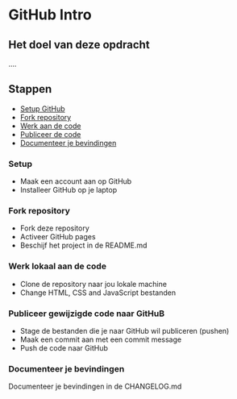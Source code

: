 # GitHub Intro

## Het doel van deze opdracht

....

## Stappen

* [Setup GitHub](#setup)
* [Fork repository](#fork-repository)
* [Werk aan de code](#werk-lokaal-aan-de-code)
* [Publiceer de code](#publiceer-gewijzigde-code-naar-github)
* [Documenteer je bevindingen](#documenteer-je-bevindingen)

### Setup

* Maak een account aan op GitHub
* Installeer GitHub op je laptop

### Fork repository

* Fork deze repository
* Activeer GitHub pages
* Beschijf het project in de README.md

### Werk lokaal aan de code

* Clone de repository naar jou lokale machine
* Change HTML, CSS and JavaScript bestanden

### Publiceer gewijzigde code naar GitHuB

* Stage de bestanden die je naar GitHub wil publiceren (pushen)
* Maak een commit aan met een commit message
* Push de code naar GitHub

### Documenteer je bevindingen

Documenteer je bevindingen in de CHANGELOG.md
